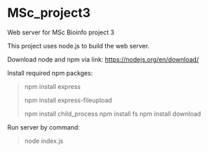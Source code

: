# MSc_project3
Web server for MSc Bioinfo project 3

This project uses node.js to build the web server. 

Download node and npm via link: 
https://nodejs.org/en/download/

Install required npm packges:
> npm install express
> 
> npm install express-fileupload
> 
> npm install child_process
> npm install fs
> npm install download

Run server by command:
> node index.js
